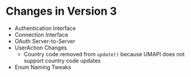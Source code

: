 # Changes in Version 3

- Authentication Interface
- Connection Interface
- OAuth Server-to-Server
- UserAction Changes
  - Country code removed from `update()` because UMAPI does not support
    country code updates
- Enum Naming Tweaks
